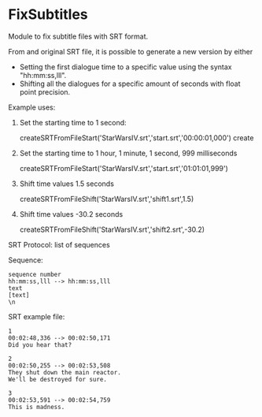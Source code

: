 # FixSubtitles
Module to fix subtitle files with SRT format.

From and original SRT file, it is possible to generate a new version by either
- Setting the first dialogue time to a specific value using the syntax "hh:mm:ss,lll".
- Shifting all the dialogues for a specific amount of seconds with float point precision.

Example uses:
1) Set the starting time to 1 second:

	createSRTFromFileStart('StarWarsIV.srt','start.srt','00:00:01,000')
	create

2) Set the starting time to 1 hour, 1 minute, 1 second, 999 milliseconds

	createSRTFromFileStart('StarWarsIV.srt','start.srt','01:01:01,999')

3) Shift time values 1.5 seconds

	createSRTFromFileShift('StarWarsIV.srt','shift1.srt',1.5)

4) Shift time values -30.2 seconds

	createSRTFromFileShift('StarWarsIV.srt','shift2.srt',-30.2)

SRT Protocol: list of sequences

Sequence:

	sequence number
	hh:mm:ss,lll --> hh:mm:ss,lll
	text
	[text]
	\n
	
SRT example file:

	1
	00:02:48,336 --> 00:02:50,171
	Did you hear that?

	2
	00:02:50,255 --> 00:02:53,508
	They shut down the main reactor.
	We'll be destroyed for sure.

	3
	00:02:53,591 --> 00:02:54,759
	This is madness.
